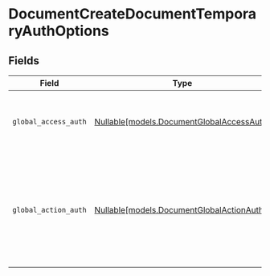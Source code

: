# DocumentCreateDocumentTemporaryAuthOptions


## Fields

| Field                                                                                                                               | Type                                                                                                                                | Required                                                                                                                            | Description                                                                                                                         |
| ----------------------------------------------------------------------------------------------------------------------------------- | ----------------------------------------------------------------------------------------------------------------------------------- | ----------------------------------------------------------------------------------------------------------------------------------- | ----------------------------------------------------------------------------------------------------------------------------------- |
| `global_access_auth`                                                                                                                | [Nullable[models.DocumentGlobalAccessAuth]](../models/documentglobalaccessauth.md)                                                  | :heavy_check_mark:                                                                                                                  | The type of authentication required for the recipient to access the document.                                                       |
| `global_action_auth`                                                                                                                | [Nullable[models.DocumentGlobalActionAuth]](../models/documentglobalactionauth.md)                                                  | :heavy_check_mark:                                                                                                                  | The type of authentication required for the recipient to sign the document. This field is restricted to Enterprise plan users only. |